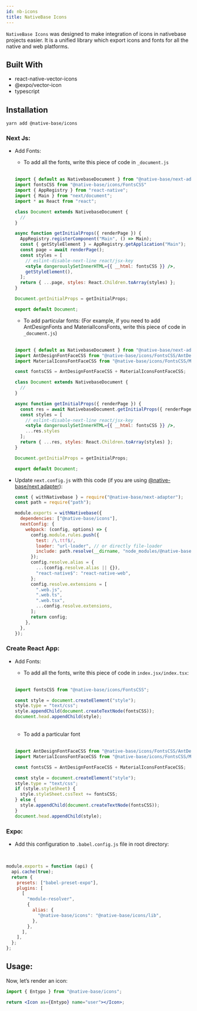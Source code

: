 ```yaml
---
id: nb-icons
title: NativeBase Icons
---
```


`NativeBase Icons` was designed to make integration of icons in nativebase projects easier. It is a unified library which export icons and fonts for all the native and web platforms.

## Built With
- react-native-vector-icons
- @expo/vector-icon
- typescript

## Installation

`yarn add @native-base/icons`

### Next Js:

- Add Fonts:
    - To add all the fonts, write this piece of code in `_document.js`
     <br/>
    
    ```jsx
    import { default as NativebaseDocument } from "@native-base/next-adapter/document";
    import fontsCSS from "@native-base/icons/FontsCSS"
    import { AppRegistry } from "react-native";
    import { Main } from "next/document";
    import * as React from "react";
    
    class Document extends NativebaseDocument {
      //
    }
    
    async function getInitialProps({ renderPage }) {
      AppRegistry.registerComponent("Main", () => Main);
      const { getStyleElement } = AppRegistry.getApplication("Main");
      const page = await renderPage();
      const styles = [
        // eslint-disable-next-line react/jsx-key
        <style dangerouslySetInnerHTML={{ __html: fontsCSS }} />,
        getStyleElement(),
      ];
      return { ...page, styles: React.Children.toArray(styles) };
    }
    
    Document.getInitialProps = getInitialProps;
    
    export default Document;
    ```
    
    - To add particular fonts: (For example, if you need to add AntDesignFonts and MaterialIconsFonts, write this piece of code in `_document.js`)
     <br/>
     
    ```jsx
    import { default as NativebaseDocument } from "@native-base/next-adapter/document";
    import AntDesignFontFaceCSS from "@native-base/icons/FontsCSS/AntDesignFontFaceCSS";
    import MaterialIconsFontFaceCSS from "@native-base/icons/FontsCSS/MaterialIconsFontFaceCSS";
    
    const fontsCSS = AntDesignFontFaceCSS + MaterialIconsFontFaceCSS;
    
    class Document extends NativebaseDocument {
      //
    }
    
    async function getInitialProps({ renderPage }) {
      const res = await NativebaseDocument.getInitialProps({ renderPage });
      const styles = [
        // eslint-disable-next-line react/jsx-key
        <style dangerouslySetInnerHTML={{ __html: fontsCSS }} />,
        ...res.styles
      ];
      return { ...res, styles: React.Children.toArray(styles) };
    }
    
    Document.getInitialProps = getInitialProps;
    
    export default Document;
    ```

- Update `next.config.js` with this code (if you are using [@native-base/next adapter](https://github.com/GeekyAnts/native-base-next-adapter)):

    ```jsx
    const { withNativebase } = require("@native-base/next-adapter");
    const path = require("path");

    module.exports = withNativebase({
      dependencies: ["@native-base/icons"],
      nextConfig: {
        webpack: (config, options) => {
          config.module.rules.push({
            test: /\.ttf$/,
            loader: "url-loader", // or directly file-loader
            include: path.resolve(__dirname, "node_modules/@native-base/icons"),
          });
          config.resolve.alias = {
            ...(config.resolve.alias || {}),
            "react-native$": "react-native-web",
          };
          config.resolve.extensions = [
            ".web.js",
            ".web.ts",
            ".web.tsx",
            ...config.resolve.extensions,
          ];
          return config;
        },
      },
    });
    ```

### Create React App:

- Add Fonts:
    - To add all the fonts, write this piece of code in `index.jsx/index.tsx`:
     <br/>
     
    ```jsx
    import fontsCSS from "@native-base/icons/FontsCSS";

    const style = document.createElement("style");
    style.type = "text/css";
    style.appendChild(document.createTextNode(fontsCSS));
    document.head.appendChild(style); 
    ```
     <br/>
     
    - To add a particular font
     <br/>
     
    ```jsx
    import AntDesignFontFaceCSS from "@native-base/icons/FontsCSS/AntDesignFontFaceCSS";
    import MaterialIconsFontFaceCSS from "@native-base/icons/FontsCSS/MaterialIconsFontFaceCSS";
    
    const fontsCSS = AntDesignFontFaceCSS + MaterialIconsFontFaceCSS;
    
    const style = document.createElement("style");
    style.type = "text/css";
    if (style.styleSheet) {
      style.styleSheet.cssText += fontsCSS;
    } else {
      style.appendChild(document.createTextNode(fontsCSS));
    }
    document.head.appendChild(style); 
    ```
    

### Expo:

- Add this configuration to `.babel.config.js` file in root directory:
 <br/>
 
```jsx
module.exports = function (api) {
  api.cache(true);
  return {
    presets: ["babel-preset-expo"],
    plugins: [
      [
        "module-resolver",
        {
          alias: {
            "@native-base/icons": "@native-base/icons/lib",
          },
        },
      ],
    ],
  };
};
```

## Usage:

Now, let’s render an icon:

```jsx
import { Entypo } from "@native-base/icons";

return <Icon as={Entypo} name="user"></Icon>;
```



